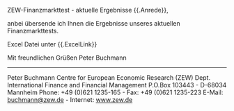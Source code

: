 ZEW-Finanzmarkttest - aktuelle Ergebnisse
{{.Anrede}},

anbei übersende ich Ihnen die Ergebnisse unseres aktuellen Finanzmarkttests.

Excel Datei unter 
{{.ExcelLink}}


Mit freundlichen Grüßen
  Peter Buchmann



---------------------------------------------------------------------
Peter Buchmann
Centre for European Economic Research (ZEW)
Dept. International Finance and Financial Management 
P.O.Box 103443 - D-68034 Mannheim
Phone: +49 (0)621 1235-165 - Fax: +49 (0)621 1235-223
E-Mail: buchmann@zew.de - Internet: www.zew.de

